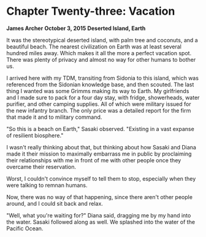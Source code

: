 # **Chapter Twenty-three: Vacation**

**James Archer**
**October 3, 2015**
**Deserted Island, Earth**

It was the stereotypical deserted island, with palm tree and coconuts, and a beautiful beach. The nearest civilization on Earth was at least several hundred miles away. Which makes it all the more a perfect vacation spot. There was plenty of privacy and almost no way for other humans to bother us.

I arrived here with my TDM, transiting from Sidonia to this island, which was referenced from the Sidonian knowledge base, and then scouted. The last thing I wanted was some Grimms making its way to Earth. My girlfriends and I made sure to pack for a four day stay, with fridge, showerheads, water purifier, and other camping supplies. All of which were military issued for the new infantry branch. The only price was a detailed report for the firm that made it and to military command.

"So this is a beach on Earth," Sasaki observed. "Existing in a vast expanse of resilient biosphere."

I wasn't really thinking about that, but thinking about how Sasaki and Diana made it their mission to maximally embarrass me in public by proclaiming their relationships with me in front of me with other people once they overcame their reservation.

Worst, I couldn't convince myself to tell them to stop, especially when they were talking to remnan humans.

Now, there was no way of that happening, since there aren't other people around, and I could sit back and relax.

"Well, what you're waiting for?" Diana said, dragging me by my hand into the water. Sasaki followed along as well. We splashed into the water of the Pacific Ocean.
